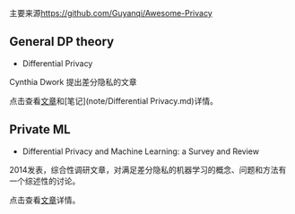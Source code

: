 

主要来源<https://github.com/Guyanqi/Awesome-Privacy>

## General DP theory

- Differential Privacy

Cynthia Dwork
提出差分隐私的文章

点击查看[文章](http://people.eecs.berkeley.edu/~raluca/cs261-f15/readings/dwork.pdf)和[笔记](note/Differential Privacy.md)详情。


## Private ML

- Differential Privacy and Machine Learning: a Survey and Review

2014发表，综合性调研文章，对满足差分隐私的机器学习的概念、问题和方法有一个综述性的讨论。

点击查看[文章](https://arxiv.org/pdf/1412.7584v1.pdf)详情。